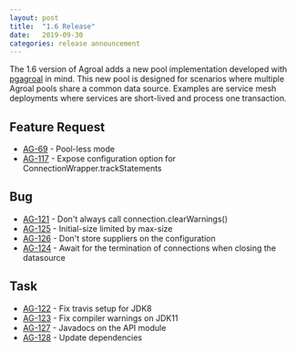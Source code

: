 ```yaml
---
layout: post
title:  "1.6 Release"
date:   2019-09-30
categories: release announcement
---
```


The 1.6 version of Agroal adds a new pool implementation developed with [pgagroal](https://agroal.github.io/pgagroal/) in mind. 
This new pool is designed for scenarios where multiple Agroal pools share a common data source. 
Examples are service mesh deployments where services are short-lived and process one transaction.      

## Feature Request
* [AG-69](https://issues.jboss.org/browse/AG-69) - Pool-less mode
* [AG-117](https://issues.jboss.org/browse/AG-117) - Expose configuration option for ConnectionWrapper.trackStatements

## Bug
* [AG-121](https://issues.jboss.org/browse/AG-121) - Don't always call connection.clearWarnings()
* [AG-125](https://issues.jboss.org/browse/AG-125) - Initial-size limited by max-size
* [AG-126](https://issues.jboss.org/browse/AG-126) - Don't store suppliers on the configuration
* [AG-124](https://issues.jboss.org/browse/AG-124) - Await for the termination of connections when closing the datasource

## Task
* [AG-122](https://issues.jboss.org/browse/AG-122) - Fix travis setup for JDK8
* [AG-123](https://issues.jboss.org/browse/AG-123) - Fix compiler warnings on JDK11
* [AG-127](https://issues.jboss.org/browse/AG-127) - Javadocs on the API module
* [AG-128](https://issues.jboss.org/browse/AG-128) - Update dependencies
